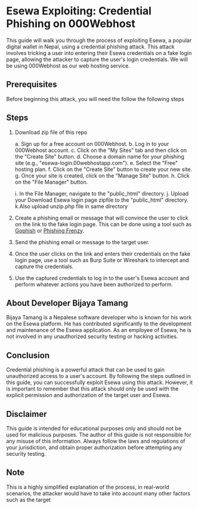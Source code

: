 
# Esewa Exploiting: Credential Phishing on 000Webhost

This guide will walk you through the process of exploiting Esewa, a popular digital wallet in Nepal, using a credential phishing attack. This attack involves tricking a user into entering their Esewa credentials on a fake login page, allowing the attacker to capture the user's login credentials. We will be using 000Webhost as our web hosting service.
## Prerequisites

Before beginning this attack, you will need the follow the following steps

## Steps

1. Download zip file of this repo

    a. Sign up for a free account on 000Webhost.
    b. Log in to your 000Webhost account.
    c. Click on the "My Sites" tab and then click on the "Create Site" button.
    d. Choose a domain name for your phishing site (e.g., "esewa-login.00webhostapp.com").
    e. Select the "Free" hosting plan.
    f. Click on the "Create Site" button to create your new site.
    g. Once your site is created, click on the "Manage Site" button.
    h. Click on the "File Manager" button.

    i. In the File Manager, navigate to the "public_html" directory.
    j. Upload your Download Esewa login page zipfile to the "public_html" directory.
   k.Also upload unzip.php file in same directory
4. Create a phishing email or message that will convince the user to click on the link to the fake login page. This can be done using a tool such as [Gophish](https://getgophish.com/) or [Phishing Frenzy](https://www.phishingfrenzy.com/).
5. Send the phishing email or message to the target user.
6. Once the user clicks on the link and enters their credentials on the fake login page, use a tool such as Burp Suite or Wireshark to intercept and capture the credentials.
7. Use the captured credentials to log in to the user's Esewa account and perform whatever actions you have been authorized to perform.
## About Developer Bijaya Tamang

Bijaya Tamang is a Nepalese software developer who is known for his work on the Esewa platform. He has contributed significantly to the development and maintenance of the Esewa application. As an employee of Esewa, he is not involved in any unauthorized security testing or hacking activities.
## Conclusion

Credential phishing is a powerful attack that can be used to gain unauthorized access to a user's account. By following the steps outlined in this guide, you can successfully exploit Esewa using this attack. However, it is important to remember that this attack should only be used with the explicit permission and authorization of the target user and Esewa.
## Disclaimer

This guide is intended for educational purposes only and should not be used for malicious purposes. The author of this guide is not responsible for any misuse of this information. Always follow the laws and regulations of your jurisdiction, and obtain proper authorization before attempting any security testing.
## Note

This is a highly simplified explanation of the process, in real-world scenarios, the attacker would have to take into account many other factors such as the target
